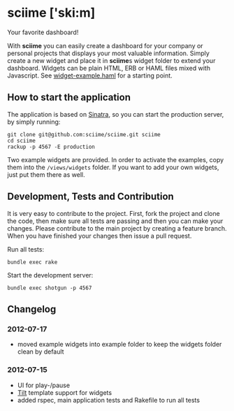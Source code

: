 # sciime ['ski:m]

Your favorite dashboard!

With **sciime** you can easily create a dashboard for your company or personal projects that displays your most valuable information. Simply create a new widget and place it in **sciime**s widget folder to extend your dashboard. Widgets can be plain HTML, ERB or HAML files mixed with Javascript. See [widget-example.haml][example] for a starting point.

[example]: https://github.com/sciime/sciime/blob/master/views/examples/widget-example.haml "Sciime Example Widget"

## How to start the application

The application is based on [Sinatra](https://github.com/sinatra/sinatra), so you can start the production server, by simply running:

    git clone git@github.com:sciime/sciime.git sciime
    cd sciime
    rackup -p 4567 -E production

Two example widgets are provided. In order to activate the examples, copy them into the `/views/widgets` folder. If you want to add your own widgets, just put them there as well.

## Development, Tests and Contribution

It is very easy to contribute to the project. First, fork the project and clone the code, then make sure all tests are passing and then you can make your changes. Please contribute to the main project by creating a feature branch. When you have finished your changes then issue a pull request.

Run all tests:

    bundle exec rake

Start the development server:

    bundle exec shotgun -p 4567

## Changelog

### 2012-07-17

* moved example widgets into example folder to keep the widgets folder clean by default

### 2012-07-15

* UI for play-/pause
* [Tilt](https://github.com/rtomayko/tilt) template support for widgets
* added rspec, main application tests and Rakefile to run all tests
